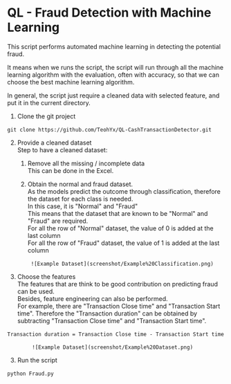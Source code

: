 # QL - Fraud Detection with Machine Learning

This script performs automated machine learning in detecting the potential fraud.

It means when we runs the script, the script will run through all the machine learning algorithm with the evaluation, often with accuracy, so that we can choose the best machine learning algorithm. 

In general, the script just require a cleaned data with selected feature, and put it in the current directory.

1. Clone the git project
```
git clone https://github.com/TeohYx/QL-CashTransactionDetector.git
```

2. Provide a cleaned dataset <br>
Step to have a cleaned dataset: <br>
    1. Remove all the missing / incomplete data <br>
        This can be done in the Excel.
    2. Obtain the normal and fraud dataset. <br>
        As the models predict the outcome through classification, therefore the dataset for each class is needed. <br>
        In this case, it is "Normal" and "Fraud" <br>
        This means that the dataset that are known to be "Normal" and "Fraud" are required. <br>
        For all the row of "Normal" dataset, the value of 0 is added at the last column <br>
        For all the row of "Fraud" dataset, the value of 1 is added at the last column <br>

            ![Example Dataset](screenshot/Example%20Classification.png)

3. Choose the features <br>
    The features that are think to be good contribution on predicting fraud can be used. <br>
    Besides, feature engineering can also be performed. <br>
    For example, there are "Transaction Close time" and "Transaction Start time". Therefore the "Transaction duration" can be obtained by subtracting "Transaction Close time" and "Transaction Start time".
```
Transaction duration = Transaction Close time - Transaction Start time
```
            ![Example Dataset](screenshot/Example%20Dataset.png)

3. Run the script
```
python Fraud.py
```
